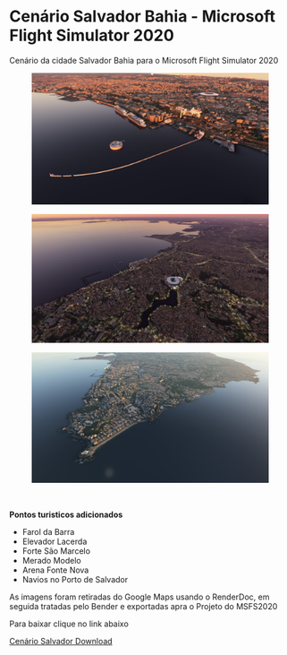 # Cenário Salvador Bahia - Microsoft Flight Simulator 2020
Cenário da cidade Salvador Bahia para o Microsoft Flight Simulator 2020

<figure>
<img src="https://github.com/git-exahost/MSFS2020-Scenery-SBSV/blob/main/Img/img01.jpg?raw=true">
</figure>
<figure>
<img src="https://github.com/git-exahost/MSFS2020-Scenery-SBSV/blob/main/Img/img02.jpg?raw=true">
</figure>
<figure>
<img src="https://github.com/git-exahost/MSFS2020-Scenery-SBSV/blob/main/Img/img03.jpg?raw=true">
</figure>
<br>
<p>
<b>Pontos turisticos adicionados</b><br>
</p>

<ul>
<li>Farol da Barra</li>
<li>Elevador Lacerda</li>
<li>Forte São Marcelo</li>
<li>Merado Modelo</li>
<li>Arena Fonte Nova</li>
<li>Navios no Porto de Salvador</li>
</ul>

As imagens foram retiradas do Google Maps usando o RenderDoc, em seguida tratadas pelo Bender e exportadas apra o Projeto do MSFS2020

<p>Para baixar clique no link abaixo</p>

<p>
    <a href="https://github.com/git-exahost/MSFS2020-Scenery-SBSV/raw/main/Scenery_Release_ZIP/Scenery_Salvador_0.01.zip"> Cenário Salvador Download</a>
</p>